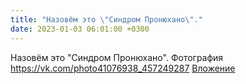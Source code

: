 ```yaml
---
title: "Назовём это \"Синдром Пронюхано\"."
date: 2023-01-03 06:01:00 +0300
---
```


Назовём это "Синдром Пронюхано".
Фотография
<a class="vk-attach" href="https://vk.com/photo41076938_457249287">https://vk.com/photo41076938_457249287</a>
<a class="vk-attach" href="https://vk.com/photo41076938_457249287">Вложение</a>
